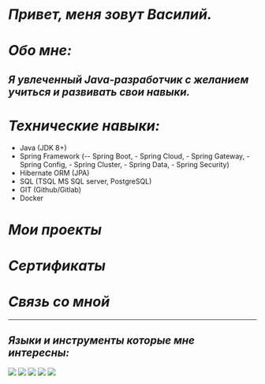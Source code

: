 # _Привет, меня зовут Василий._


# _Обо мне:_
## _Я увлеченный Java-разработчик с желанием учиться и развивать свои навыки._

# _Технические навыки:_
- Java (JDK 8+)
- Spring Framework (-- Spring Boot, - Spring Cloud, - Spring Gateway, - Spring Config, - Spring Cluster, - Spring Data, - Spring Security)
- Hibernate ORM (JPA)
- SQL (TSQL MS SQL server, PostgreSQL)
- GIT (Github/Gitlab)
- Docker

# _Мои проекты_

# _Сертификаты_

# _Связь со мной_

___

## _Языки и инструменты которые мне интересны:_

![](https://cs6.pikabu.ru/avatars/967/v967614-1715184107.jpg) ![](https://cs6.pikabu.ru/avatars/974/v974934-1454333748.jpg) ![](https://www.oakridgeit.com/wp-content/uploads/2016/09/SQL-Data-Warehouse.png) ![](https://cdn2.f-cdn.com/ppic/150733305/logo/7142758/profile_logo_7142758.jpg) ![](https://image.winudf.com/v2/image1/Y29tLm53ZWIuZW5fbGVhcm4uaGliZXJuYXRlX2ljb25fMTU1NTU2MjY5MV8wMTc/icon.png?w=100&fakeurl=1)




